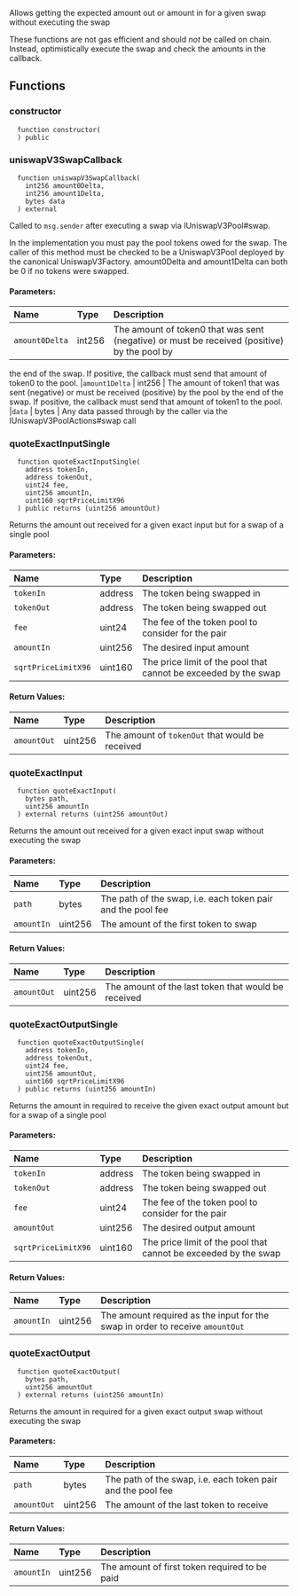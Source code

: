 Allows getting the expected amount out or amount in for a given swap without executing the swap

These functions are not gas efficient and should _not_ be called on chain. Instead, optimistically execute
the swap and check the amounts in the callback.

## Functions
### constructor
```solidity
  function constructor(
  ) public
```


### uniswapV3SwapCallback
```solidity
  function uniswapV3SwapCallback(
    int256 amount0Delta,
    int256 amount1Delta,
    bytes data
  ) external
```
Called to `msg.sender` after executing a swap via IUniswapV3Pool#swap.

In the implementation you must pay the pool tokens owed for the swap.
The caller of this method must be checked to be a UniswapV3Pool deployed by the canonical UniswapV3Factory.
amount0Delta and amount1Delta can both be 0 if no tokens were swapped.

#### Parameters:
| Name | Type | Description                                                          |
| :--- | :--- | :------------------------------------------------------------------- |
|`amount0Delta` | int256 | The amount of token0 that was sent (negative) or must be received (positive) by the pool by
the end of the swap. If positive, the callback must send that amount of token0 to the pool.
|`amount1Delta` | int256 | The amount of token1 that was sent (negative) or must be received (positive) by the pool by
the end of the swap. If positive, the callback must send that amount of token1 to the pool.
|`data` | bytes | Any data passed through by the caller via the IUniswapV3PoolActions#swap call

### quoteExactInputSingle
```solidity
  function quoteExactInputSingle(
    address tokenIn,
    address tokenOut,
    uint24 fee,
    uint256 amountIn,
    uint160 sqrtPriceLimitX96
  ) public returns (uint256 amountOut)
```
Returns the amount out received for a given exact input but for a swap of a single pool


#### Parameters:
| Name | Type | Description                                                          |
| :--- | :--- | :------------------------------------------------------------------- |
|`tokenIn` | address | The token being swapped in
|`tokenOut` | address | The token being swapped out
|`fee` | uint24 | The fee of the token pool to consider for the pair
|`amountIn` | uint256 | The desired input amount
|`sqrtPriceLimitX96` | uint160 | The price limit of the pool that cannot be exceeded by the swap

#### Return Values:
| Name                           | Type          | Description                                                                  |
| :----------------------------- | :------------ | :--------------------------------------------------------------------------- |
|`amountOut`| uint256 | The amount of `tokenOut` that would be received
### quoteExactInput
```solidity
  function quoteExactInput(
    bytes path,
    uint256 amountIn
  ) external returns (uint256 amountOut)
```
Returns the amount out received for a given exact input swap without executing the swap


#### Parameters:
| Name | Type | Description                                                          |
| :--- | :--- | :------------------------------------------------------------------- |
|`path` | bytes | The path of the swap, i.e. each token pair and the pool fee
|`amountIn` | uint256 | The amount of the first token to swap

#### Return Values:
| Name                           | Type          | Description                                                                  |
| :----------------------------- | :------------ | :--------------------------------------------------------------------------- |
|`amountOut`| uint256 | The amount of the last token that would be received
### quoteExactOutputSingle
```solidity
  function quoteExactOutputSingle(
    address tokenIn,
    address tokenOut,
    uint24 fee,
    uint256 amountOut,
    uint160 sqrtPriceLimitX96
  ) public returns (uint256 amountIn)
```
Returns the amount in required to receive the given exact output amount but for a swap of a single pool


#### Parameters:
| Name | Type | Description                                                          |
| :--- | :--- | :------------------------------------------------------------------- |
|`tokenIn` | address | The token being swapped in
|`tokenOut` | address | The token being swapped out
|`fee` | uint24 | The fee of the token pool to consider for the pair
|`amountOut` | uint256 | The desired output amount
|`sqrtPriceLimitX96` | uint160 | The price limit of the pool that cannot be exceeded by the swap

#### Return Values:
| Name                           | Type          | Description                                                                  |
| :----------------------------- | :------------ | :--------------------------------------------------------------------------- |
|`amountIn`| uint256 | The amount required as the input for the swap in order to receive `amountOut`
### quoteExactOutput
```solidity
  function quoteExactOutput(
    bytes path,
    uint256 amountOut
  ) external returns (uint256 amountIn)
```
Returns the amount in required for a given exact output swap without executing the swap


#### Parameters:
| Name | Type | Description                                                          |
| :--- | :--- | :------------------------------------------------------------------- |
|`path` | bytes | The path of the swap, i.e. each token pair and the pool fee
|`amountOut` | uint256 | The amount of the last token to receive

#### Return Values:
| Name                           | Type          | Description                                                                  |
| :----------------------------- | :------------ | :--------------------------------------------------------------------------- |
|`amountIn`| uint256 | The amount of first token required to be paid
